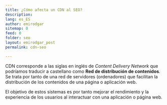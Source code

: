 ```yaml
---
title: ¿Cómo afecta un CDN al SEO?
description: 
lang: es_ES
author: emirodgar
sitemap: 0
feed: 0
folder: seo
layout: emirodgar_post
permalink: cdn-seo

---
```


CDN corresponde a las siglas en inglés de *Content Delivery Network* que podríamos traducir a castellano como **Red de distribución de contenidos**.  Se trata por tanto de una red de servidores (ordenadores) que facilitan la distribución de los contenidos de una página o aplicación web.

El objetivo de estos sistemas es por tanto mejorar el rendimiento y la experiencia de los usuarios al interactuar con una aplicación o página web.
<!--stackedit_data:
eyJoaXN0b3J5IjpbLTIwNjUzNzg3NjMsLTEwNDY4ODMxODVdfQ
==
-->